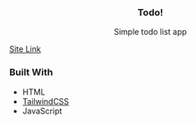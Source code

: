 <h3 align="center">Todo!</h3>

  <p align="center">
    Simple todo list app
    <br />
  </p>
</div>

<a href="https://yusuf-4hmed.github.io/todo/" target="_blank">Site Link</a>

### Built With

* HTML
* <a href="https://tailwindcss.com/" target="_blank">TailwindCSS</a>
* JavaScript
